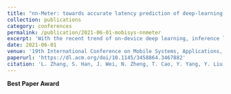 ```yaml
---
title: "nn-Meter: towards accurate latency prediction of deep-learning model inference on diverse edge devices"
collection: publications
category: conferences
permalink: /publication/2021-06-01-mobisys-nnmeter
excerpt: 'With the recent trend of on-device deep learning, inference latency has become a crucial metric in running Deep Neural Network (DNN) models on various mobile and edge devices. To this end, latency prediction of DNN model inference is highly desirable for many tasks where measuring the latency on real devices is infeasible or too costly, such as searching for efficient DNN models with latency constraints from a huge model-design space. Yet it is very challenging and existing approaches fail to achieve a high accuracy of prediction, due to the varying model-inference latency caused by the runtime optimizations on diverse edge devices. In this paper, we propose and develop nn-Meter, a novel and efficient system to accurately predict the inference latency of DNN models on diverse edge devices. The key idea of nn-Meter is dividing a whole model inference into kernels, i.e., the execution units on a device, and conducting kernel-level prediction. nn-Meter builds atop two key techniques: (i) kernel detection to automatically detect the execution unit of model inference via a set of well-designed test cases; and (ii) adaptive sampling to efficiently sample the most beneficial configurations from a large space to build accurate kernel-level latency predictors. Implemented on three popular platforms of edge hardware (mobile CPU, mobile GPU, and Intel VPU) and evaluated using a large dataset of 26,000 models, nn-Meter significantly outperforms the prior state-of-the-art.'
date: 2021-06-01
venue: '19th International Conference on Mobile Systems, Applications, and Services (MobiSys)'
paperurl: 'https://dl.acm.org/doi/10.1145/3458864.3467882'
citation: 'L. Zhang, S. Han, J. Wei, N. Zheng, T. Cao, Y. Yang, Y. Liu. (2021). "nn-Meter: towards accurate latency prediction of deep-learning model inference on diverse edge devices." <i>19th International Conference on Mobile Systems, Applications, and Services (MobiSys)</i>.'
---
```


**Best Paper Award**
